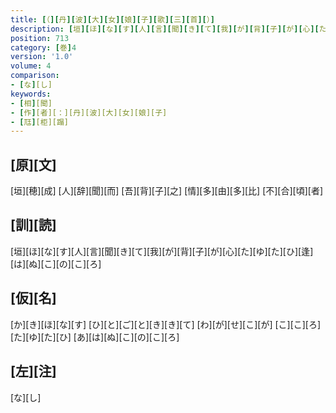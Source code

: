 ```yaml
---
title: [（][丹][波][大][女][娘][子][歌][三][首][）]
description: [垣][ほ][な][す][人][言][聞][き][て][我][が][背][子][が][心][た][ゆ][た][ひ][逢][は][ぬ][こ][の][こ][ろ]
position: 713
category: [巻]4
version: '1.0'
volume: 4
comparison:
- [な][し]
keywords:
- [相][聞]
- [作][者][：][丹][波][大][女][娘][子]
- [尫][柜][蹋]
---
```


## [原][文]

[垣][穂][成] [人][辞][聞][而] [吾][背][子][之] [情][多][由][多][比] [不][合][頃][者]

## [訓][読]

[垣][ほ][な][す][人][言][聞][き][て][我][が][背][子][が][心][た][ゆ][た][ひ][逢][は][ぬ][こ][の][こ][ろ]

## [仮][名]

[か][き][ほ][な][す] [ひ][と][ご][と][き][き][て] [わ][が][せ][こ][が] [こ][こ][ろ][た][ゆ][た][ひ] [あ][は][ぬ][こ][の][こ][ろ]

## [左][注]

[な][し]
